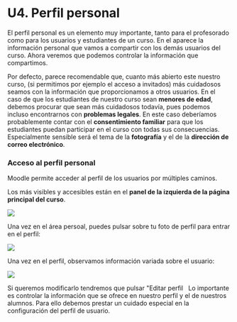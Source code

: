 
# U4. Perfil personal

El perfil personal es un elemento muy importante, tanto para el profesorado como para los usuarios y estudiantes de un curso. En el aparece la información personal que vamos a compartir con los demás usuarios del curso. Ahora veremos que podemos controlar la información que compartimos. 

Por defecto, parece recomendable que, cuanto más abierto este nuestro curso, (si permitimos por ejemplo el acceso a invitados) más cuidadosos seamos con la información que proporcionamos a otros usuarios. En el caso de que los estudiantes de nuestro curso sean **menores de edad**, debemos procurar que sean más cuidadosos todavía, pues podemos incluso encontrarnos con **problemas legales**. En este caso deberíamos probablemente contar con el **consentimiento familiar** para que los estudiantes puedan participar en el curso con todas sus consecuencias. Especialmente sensible será el tema de la **fotografía** y el de la **dirección de correo electrónico**.

### **Acceso al perfil personal**

Moodle permite acceder al perfil de los usuarios por múltiples caminos.

Los más visibles y accesibles están en el **panel de la izquierda de la página principal del curso**.

![](/assets/Selección_211.png)

Una vez en el área persoal, puedes pulsar sobre tu foto de perfil para entrar en el perfil:

![](/assets/Selección_212.png)

Una vez en el perfil, observamos información variada sobre el usuario:

![](/assets/Selección_213.png)

Si queremos modificarlo tendremos que pulsar "Editar perfil
 
Lo importante es controlar la información que se ofrece en nuestro perfil y el de nuestros alumnos. Para ello debemos prestar un cuidado especial en la configuración del perfil de usuario.

 

 
